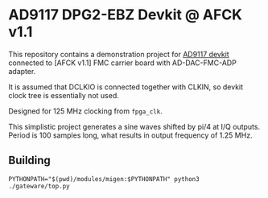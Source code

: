 # AD9117 DPG2-EBZ Devkit @ AFCK v1.1

This repository contains a demonstration project for 
[AD9117 devkit ](https://www.analog.com/en/design-center/evaluation-hardware-and-software/evaluation-boards-kits/eval-ad9117.html)
connected to [AFCK v1.1] FMC carrier board with AD-DAC-FMC-ADP adapter.

It is assumed that DCLKIO is connected together with CLKIN, so devkit clock tree 
is essentially not used.

Designed for 125 MHz clocking from `fpga_clk`.

This simplistic project generates a sine waves shifted by pi/4 at I/Q outputs. Period is 100 samples long, what results in output 
frequency of 1.25 MHz.

## Building

```
PYTHONPATH="$(pwd)/modules/migen:$PYTHONPATH" python3 ./gateware/top.py
```